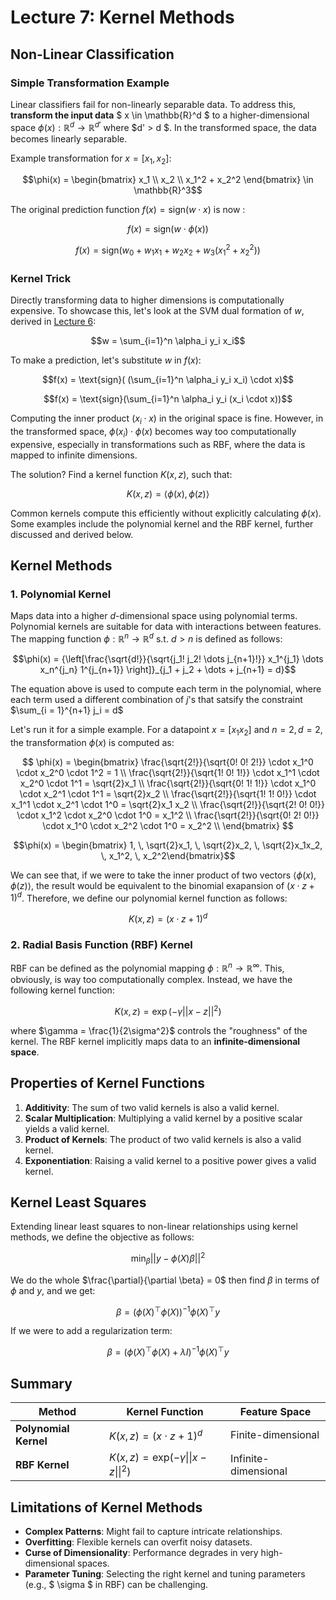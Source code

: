# Lecture 7: Kernel Methods

## Non-Linear Classification

### **Simple Transformation Example**
Linear classifiers fail for non-linearly separable data. To address this, **transform the input data**  $ x \in \mathbb{R}^d  $ to a higher-dimensional space $\phi(x) : \mathbb{R}^d \to \mathbb{R}^{d'}$ where $d' > d $. In the transformed space, the data becomes linearly separable.

Example transformation for $x = [x_1, x_2]$:

$$\phi(x) = \begin{bmatrix} x_1 \\ x_2 \\ x_1^2 + x_2^2 \end{bmatrix} \in \mathbb{R}^3$$

The original prediction function $f(x) = \text{sign}(w \cdot x)$ is now :

$$f(x) = \text{sign}(w \cdot \phi(x))$$

$$f(x) = \text{sign}(w_0 + w_1x_1 + w_2x_2 + w_3 (x_1^2 + x_2^2))$$

### **Kernel Trick**
Directly transforming data to higher dimensions is computationally expensive. To showcase this, let's look at the SVM dual formation of $w$, derived in [Lecture 6](https://github.com/lujain-khalil/MLR570-Final/blob/main/Notes/Lecture%206.md):

$$w = \sum_{i=1}^n \alpha_i y_i x_i$$

To make a prediction, let's substitute $w$ in $f(x)$:

$$f(x) = \text{sign}( (\sum_{i=1}^n \alpha_i y_i x_i) \cdot x)$$

$$f(x) = \text{sign}(\sum_{i=1}^n \alpha_i y_i (x_i \cdot x))$$

Computing the inner product ($x_i \cdot x$) in the original space is fine. However, in the transformed space, $\phi(x_i) \cdot \phi(x)$ becomes way too computationally expensive, especially in transformations such as RBF, where the data is mapped to infinite dimensions.

The solution? Find a kernel function $K(x, z)$, such that:

$$K(x, z) = \langle \phi(x), \phi(z) \rangle$$

Common kernels compute this efficiently without explicitly calculating $\phi(x)$. Some examples include the polynomial kernel and the RBF kernel, further discussed and derived below.

## Kernel Methods

### **1. Polynomial Kernel**
Maps data into a higher $d$-dimensional space using polynomial terms. Polynomial kernels are suitable for data with interactions between features. The mapping function $\phi : \mathbb{R}^{n} \rightarrow \mathbb{R}^{d}$ s.t. $d > n$ is defined as follows:

$$\phi(x) = {\left[\frac{\sqrt{d!}}{\sqrt{j_1! j_2! \dots j_{n+1}!}} x_1^{j_1} \dots x_n^{j_n} 1^{j_{n+1}} \right]}_{j_1 + j_2 + \dots + j_{n+1} = d}$$

The equation above is used to compute each term in the polynomial, where each term used a different combination of $j$'s that satsify the constraint $\sum_{i = 1}^{n+1} j_i = d$

Let's run it for a simple example. For a datapoint $x = [x_1 x_2]$ and $n = 2, d = 2$, the transformation $\phi(x)$ is computed as:

$$
\phi(x) = 
    \begin{bmatrix} 
        \frac{\sqrt{2!}}{\sqrt{0! 0! 2!}} \cdot x_1^0 \cdot x_2^0 \cdot 1^2 = 1 \\
        \frac{\sqrt{2!}}{\sqrt{1! 0! 1!}} \cdot x_1^1 \cdot x_2^0 \cdot 1^1 = \sqrt{2}x_1 \\
        \frac{\sqrt{2!}}{\sqrt{0! 1! 1!}} \cdot x_1^0 \cdot x_2^1 \cdot 1^1 = \sqrt{2}x_2 \\
        \frac{\sqrt{2!}}{\sqrt{1! 1! 0!}} \cdot x_1^1 \cdot x_2^1 \cdot 1^0 = \sqrt{2}x_1 x_2 \\
        \frac{\sqrt{2!}}{\sqrt{2! 0! 0!}} \cdot x_1^2 \cdot x_2^0 \cdot 1^0 = x_1^2 \\
        \frac{\sqrt{2!}}{\sqrt{0! 2! 0!}} \cdot x_1^0 \cdot x_2^2 \cdot 1^0 = x_2^2 \\
    \end{bmatrix}
$$

$$\phi(x) = \begin{bmatrix} 1, \, \sqrt{2}x_1, \, \sqrt{2}x_2, \, \sqrt{2}x_1x_2, \, x_1^2, \, x_2^2\end{bmatrix}$$

We can see that, if we were to take the inner product of two vectors $\langle \phi(x), \phi(z) \rangle$, the result would be equivalent to the binomial exapansion of $(x \cdot z + 1)^d$. Therefore, we define our polynomial kernel function as follows:

$$K(x, z) = (x \cdot z + 1)^d$$

### **2. Radial Basis Function (RBF) Kernel**
RBF can be defined as the polynomial mapping $\phi : \mathbb{R}^{n} \rightarrow \mathbb{R}^{\infty}$. This, obviously, is way too computationally complex. Instead, we have the following kernel function:

$$K(x, z) = \exp\left(-\gamma||x - z||^2\right)$$

where $\gamma = \frac{1}{2\sigma^2}$ controls the "roughness" of the kernel. The RBF kernel implicitly maps data to an **infinite-dimensional space**.


## Properties of Kernel Functions

1. **Additivity**: The sum of two valid kernels is also a valid kernel.
2. **Scalar Multiplication**: Multiplying a valid kernel by a positive scalar yields a valid kernel.
3. **Product of Kernels**: The product of two valid kernels is also a valid kernel.
4. **Exponentiation**: Raising a valid kernel to a positive power gives a valid kernel.



## Kernel Least Squares

Extending linear least squares to non-linear relationships using kernel methods, we define the objective as follows:

$$\min_{\beta} || y - \phi(X)\beta ||^2$$

We do the whole $\frac{\partial}{\partial \beta} = 0$ then find $\beta$ in terms of $\phi$ and $y$, and we get:

$$\beta = (\phi(X)^{\top} \phi(X))^{-1} \phi(X)^{\top} y$$

If we were to add a regularization term:

$$\beta = (\phi(X)^{\top} \phi(X) + \lambda I)^{-1} \phi(X)^{\top} y$$


## Summary

| **Method**          | **Kernel Function**                                  | **Feature Space**       |
|       -|                 --|        -|
| **Polynomial Kernel**|  $K(x, z) = (x \cdot z + 1)^d$                  | Finite-dimensional      |
| **RBF Kernel**       |  $K(x, z) = \text{exp}(-\gamma \|\|x - z\|\|^2)$  | Infinite-dimensional    |

 
## Limitations of Kernel Methods
- **Complex Patterns**: Might fail to capture intricate relationships.
- **Overfitting**: Flexible kernels can overfit noisy datasets.
- **Curse of Dimensionality**: Performance degrades in very high-dimensional spaces.
- **Parameter Tuning**: Selecting the right kernel and tuning parameters (e.g.,  $ \sigma  $ in RBF) can be challenging.

 

